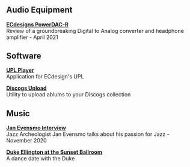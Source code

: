 
#

## Audio Equipment

**[ECdesigns PowerDAC-R](PDR-Preview)**    
Review of a groundbreaking Digital to Analog converter and headphone amplifier - April 2021

## Software

**[UPL Player](https://github.com/paulstephane/UPLPlayer)**    
Application for ECdesign's UPL



**[Discogs Upload](discogs_upload)**    
Utility to upload ablums to your Discogs collection

## Music

**[Jan Evensmo Interview](JanEvensmo)**    
Jazz Archeologist Jan Evensmo talks about his passion for Jazz - November 2020



**[Duke Ellington at the Sunset Ballroom](Sunset)**    
A dance date with the Duke




